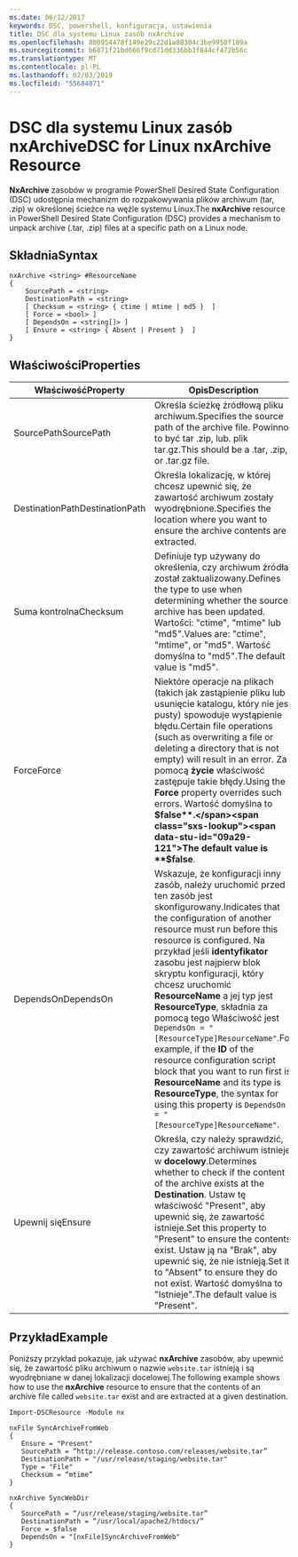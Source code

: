 ```yaml
---
ms.date: 06/12/2017
keywords: DSC, powershell, konfiguracja, ustawienia
title: DSC dla systemu Linux zasób nxArchive
ms.openlocfilehash: 800954478f149e29c22d1a88304c3be9950f109a
ms.sourcegitcommit: b6871f21bd666f9cd71dd336bb3f844cf472b56c
ms.translationtype: MT
ms.contentlocale: pl-PL
ms.lasthandoff: 02/03/2019
ms.locfileid: "55684871"
---
```

# <a name="dsc-for-linux-nxarchive-resource"></a><span data-ttu-id="09a29-103">DSC dla systemu Linux zasób nxArchive</span><span class="sxs-lookup"><span data-stu-id="09a29-103">DSC for Linux nxArchive Resource</span></span>

<span data-ttu-id="09a29-104">**NxArchive** zasobów w programie PowerShell Desired State Configuration (DSC) udostępnia mechanizm do rozpakowywania plików archiwum (tar, .zip) w określonej ścieżce na węźle systemu Linux.</span><span class="sxs-lookup"><span data-stu-id="09a29-104">The **nxArchive** resource in PowerShell Desired State Configuration (DSC) provides a mechanism to unpack archive (.tar, .zip) files at a specific path on a Linux node.</span></span>

## <a name="syntax"></a><span data-ttu-id="09a29-105">Składnia</span><span class="sxs-lookup"><span data-stu-id="09a29-105">Syntax</span></span>

```
nxArchive <string> #ResourceName
{
    SourcePath = <string>
    DestinationPath = <string>
    [ Checksum = <string> { ctime | mtime | md5 }  ]
    [ Force = <bool> ]
    [ DependsOn = <string[]> ]
    [ Ensure = <string> { Absent | Present }  ]
}
```

## <a name="properties"></a><span data-ttu-id="09a29-106">Właściwości</span><span class="sxs-lookup"><span data-stu-id="09a29-106">Properties</span></span>

|  <span data-ttu-id="09a29-107">Właściwość</span><span class="sxs-lookup"><span data-stu-id="09a29-107">Property</span></span> |  <span data-ttu-id="09a29-108">Opis</span><span class="sxs-lookup"><span data-stu-id="09a29-108">Description</span></span> |
|---|---|
| <span data-ttu-id="09a29-109">SourcePath</span><span class="sxs-lookup"><span data-stu-id="09a29-109">SourcePath</span></span>| <span data-ttu-id="09a29-110">Określa ścieżkę źródłową pliku archiwum.</span><span class="sxs-lookup"><span data-stu-id="09a29-110">Specifies the source path of the archive file.</span></span> <span data-ttu-id="09a29-111">Powinno to być tar .zip, lub. plik tar.gz.</span><span class="sxs-lookup"><span data-stu-id="09a29-111">This should be a .tar, .zip, or .tar.gz file.</span></span> |
| <span data-ttu-id="09a29-112">DestinationPath</span><span class="sxs-lookup"><span data-stu-id="09a29-112">DestinationPath</span></span>| <span data-ttu-id="09a29-113">Określa lokalizację, w której chcesz upewnić się, że zawartość archiwum zostały wyodrębnione.</span><span class="sxs-lookup"><span data-stu-id="09a29-113">Specifies the location where you want to ensure the archive contents are extracted.</span></span>|
| <span data-ttu-id="09a29-114">Suma kontrolna</span><span class="sxs-lookup"><span data-stu-id="09a29-114">Checksum</span></span>| <span data-ttu-id="09a29-115">Definiuje typ używany do określenia, czy archiwum źródła został zaktualizowany.</span><span class="sxs-lookup"><span data-stu-id="09a29-115">Defines the type to use when determining whether the source archive has been updated.</span></span> <span data-ttu-id="09a29-116">Wartości: "ctime", "mtime" lub "md5".</span><span class="sxs-lookup"><span data-stu-id="09a29-116">Values are: "ctime", "mtime", or "md5".</span></span> <span data-ttu-id="09a29-117">Wartość domyślna to "md5".</span><span class="sxs-lookup"><span data-stu-id="09a29-117">The default value is "md5".</span></span>|
| <span data-ttu-id="09a29-118">Force</span><span class="sxs-lookup"><span data-stu-id="09a29-118">Force</span></span>| <span data-ttu-id="09a29-119">Niektóre operacje na plikach (takich jak zastąpienie pliku lub usunięcie katalogu, który nie jest pusty) spowoduje wystąpienie błędu.</span><span class="sxs-lookup"><span data-stu-id="09a29-119">Certain file operations (such as overwriting a file or deleting a directory that is not empty) will result in an error.</span></span> <span data-ttu-id="09a29-120">Za pomocą **życie** właściwość zastępuje takie błędy.</span><span class="sxs-lookup"><span data-stu-id="09a29-120">Using the **Force** property overrides such errors.</span></span> <span data-ttu-id="09a29-121">Wartość domyślna to **$false**.</span><span class="sxs-lookup"><span data-stu-id="09a29-121">The default value is **$false**.</span></span>|
| <span data-ttu-id="09a29-122">DependsOn</span><span class="sxs-lookup"><span data-stu-id="09a29-122">DependsOn</span></span> | <span data-ttu-id="09a29-123">Wskazuje, że konfiguracji inny zasób, należy uruchomić przed ten zasób jest skonfigurowany.</span><span class="sxs-lookup"><span data-stu-id="09a29-123">Indicates that the configuration of another resource must run before this resource is configured.</span></span> <span data-ttu-id="09a29-124">Na przykład jeśli **identyfikator** zasobu jest najpierw blok skryptu konfiguracji, który chcesz uruchomić **ResourceName** a jej typ jest **ResourceType**, składnia za pomocą tego Właściwość jest `DependsOn = "[ResourceType]ResourceName"`.</span><span class="sxs-lookup"><span data-stu-id="09a29-124">For example, if the **ID** of the resource configuration script block that you want to run first is **ResourceName** and its type is **ResourceType**, the syntax for using this property is `DependsOn = "[ResourceType]ResourceName"`.</span></span>|
| <span data-ttu-id="09a29-125">Upewnij się</span><span class="sxs-lookup"><span data-stu-id="09a29-125">Ensure</span></span>| <span data-ttu-id="09a29-126">Określa, czy należy sprawdzić, czy zawartość archiwum istnieje w **docelowy**.</span><span class="sxs-lookup"><span data-stu-id="09a29-126">Determines whether to check if the content of the archive exists at the **Destination**.</span></span> <span data-ttu-id="09a29-127">Ustaw tę właściwość "Present", aby upewnić się, że zawartość istnieje.</span><span class="sxs-lookup"><span data-stu-id="09a29-127">Set this property to "Present" to ensure the contents exist.</span></span> <span data-ttu-id="09a29-128">Ustaw ją na "Brak", aby upewnić się, że nie istnieją.</span><span class="sxs-lookup"><span data-stu-id="09a29-128">Set it to "Absent" to ensure they do not exist.</span></span> <span data-ttu-id="09a29-129">Wartość domyślna to "Istnieje".</span><span class="sxs-lookup"><span data-stu-id="09a29-129">The default value is "Present".</span></span>|

## <a name="example"></a><span data-ttu-id="09a29-130">Przykład</span><span class="sxs-lookup"><span data-stu-id="09a29-130">Example</span></span>

<span data-ttu-id="09a29-131">Poniższy przykład pokazuje, jak używać **nxArchive** zasobów, aby upewnić się, że zawartość pliku archiwum o nazwie `website.tar` istnieją i są wyodrębniane w danej lokalizacji docelowej.</span><span class="sxs-lookup"><span data-stu-id="09a29-131">The following example shows how to use the **nxArchive** resource to ensure that the contents of an archive file called `website.tar` exist and are extracted at a given destination.</span></span>

```
Import-DSCResource -Module nx

nxFile SyncArchiveFromWeb
{
   Ensure = "Present"
   SourcePath = “http://release.contoso.com/releases/website.tar”
   DestinationPath = "/usr/release/staging/website.tar"
   Type = "File"
   Checksum = “mtime”
}

nxArchive SyncWebDir
{
   SourcePath = “/usr/release/staging/website.tar”
   DestinationPath = “/usr/local/apache2/htdocs/”
   Force = $false
   DependsOn = "[nxFile]SyncArchiveFromWeb"
}
```